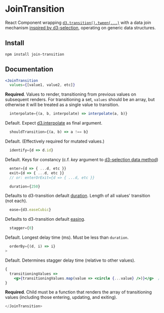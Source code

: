 # JoinTransition

React Component wrapping [`d3.transition().tween(...)`](https://github.com/d3/d3-transition#transition_tween) with a data join mechanism [inspired by d3-selection](https://github.com/d3/d3-selection#joining-data), operating on generic data structures.

## Install
`npm install join-transition`

## Documentation
```jsx
<JoinTransition
  values={[value1, value2, etc]}
```
**Required**. Values to render, transitioning from previous values on subsequent renders. For transitioning a set, `values` should be an array, but otherwise it will be treated as a single value to transition.

```jsx
  interpolate={(a, b, interpolate) => interpolate(a, b)}
```
Default. Expect [d3.interpolate](https://github.com/d3/d3-interpolate#interpolate) as final argument.
```jsx
  shouldTransition={(a, b) => a !== b}
```
Default. (Effectively required for mutated values.)

```jsx
  identify={d => d.id}
```
Default. Keys for constancy (c.f. *key* argument to [d3-selection data method](https://github.com/d3/d3-selection#selection_data))
```jsx
  enter={d => { ...d, etc }}
  exit={d => { ...d, etc }}
  // or: enterOrExit={d => { ...d, etc }}
```

```jsx
  duration={250}
```
Defaults to d3-transition default [duration](https://github.com/d3/d3-transition#transition_duration). Length of all values' transition (not each).

```jsx
  ease={d3.easeCubic}
```
Defaults to d3-transition default [easing](https://github.com/d3/d3-transition#transition_ease).

```jsx
  stagger={0}
```
Default. Longest delay time (ms). Must be less than `duration`.
```jsx
  orderBy={(d, i) => i}
>
```
Default. Determines stagger delay time (relative to other values).

```jsx
{
  transitioningValues =>
    <g>{transitioningValues.map(value => <circle {...value} />)}</g>  // ... for example
}
```
**Required**. Child must be a function that renders the array of transitioning values (including those entering, updating, and exiting).

```jsx
</JoinTransition>
```
